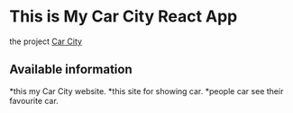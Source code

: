 # This is My Car City React App

the project [Car City](https://agitated-archimedes-b880fd.netlify.app)

## Available information

*this my Car City website.
*this site for showing car.
\*people car see their favourite car.
